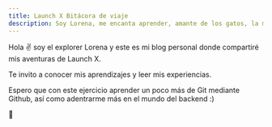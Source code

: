 ```yaml
---
title: Launch X Bitácora de viaje
description: Soy Lorena, me encanta aprender, amante de los gatos, la música y por supuesto, el café y mi color favorito es el rosa. En mis tiempos libres me gusta ver realities shows de respotería y pasar tiempo con mis tres gatos gatos y mi chihuahua. 
---
```


Hola ✌️  soy el explorer Lorena y este es mi blog personal donde compartiré mis aventuras de Launch X.

Te invito a conocer mis aprendizajes y leer mis experiencias.

Espero que con este ejercicio aprender un poco más de Git mediante Github, así como adentrarme más en el mundo del backend :)

🚀
